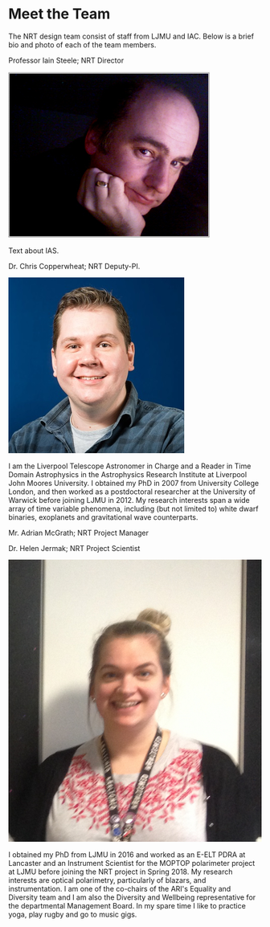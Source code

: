 # Meet the Team

The NRT design team consist of staff from LJMU and IAC. Below is a brief bio and photo of each of the team members.

Professor Iain Steele; NRT Director

![Iain Steele](ias.jpg)

Text about IAS.

Dr. Chris Copperwheat; NRT Deputy-PI.

![Chris Copperwheat](astccopp.jpg)

I am the Liverpool Telescope Astronomer in Charge and a Reader in Time Domain Astrophysics in the Astrophysics Research Institute at Liverpool John Moores University. I obtained my PhD in 2007 from University College London, and then worked as a postdoctoral researcher at the University of Warwick before joining LJMU in 2012. My research interests span a wide array of time variable phenomena, including (but not limited to) white dwarf binaries, exoplanets and gravitational wave counterparts.

Mr. Adrian McGrath; NRT Project Manager

Dr. Helen Jermak; NRT Project Scientist

![Helen Jermak](IMG_0423.jpg)

I obtained my PhD from LJMU in 2016 and worked as an E-ELT PDRA at Lancaster and an Instrument Scientist for the MOPTOP polarimeter project at LJMU before joining the NRT project in Spring 2018. My research interests are optical polarimetry, particularly of blazars, and instrumentation. I am one of the co-chairs of the ARI's Equality and Diversity team and I am also the Diversity and Wellbeing representative for the departmental Management Board. In my spare time I like to practice yoga, play rugby and go to music gigs.
